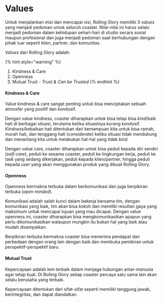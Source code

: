 # Values

Untuk menjalankan misi dan mencapai visi, Rolling Glory memiliki 3 _values_ yang menjadi pedoman untuk seluruh coaster. Nilai-nilai ini harus selalu menjadi pedoman dalam kehidupan sehari-hari di studio secara sosial maupun profesional dan juga menjadi pedoman saat berhubungan dengan pihak luar seperti klien, partner, dan komunitas.

_Values_ dari Rolling Glory adalah: 

{% hint style="warning" %}
1. Kindness & Care
2. Openness
3. Mutual Trust - _Trust & Can be Trusted_
{% endhint %}

#### Kindness & Care

Value kindness & care sangat penting untuk bisa menciptakan sebuah atmosfer yang positif dan kondusif.

Dengan value kindness, coaster diharapkan untuk bisa tetap bisa _kind_/baik hati di berbagai situasi, terutama ketika situasinya kurang kondusif. _Kindness_/kebaikan hati ditentukan dari kemampuan kita untuk bisa ramah, murah hati, dan tenggang hati \(_considerate_\) ketika situasi tidak mendukung dan menantang kita untuk melakukan hal-hal yang tidak _kind_.

Dengan value care, coaster diharapkan untuk bisa peduli kepada diri sendiri \(_self-care_\), peduli ke sesama coaster, peduli ke lingkungan kerja, peduli ke task yang sedang dikerjakan, peduli kepada klien/partner, hingga peduli kepada _user_ yang akan menggunakan produk yang dibuat Rolling Glory.

#### Openness

Openness bermakna terbuka dalam berkomunikasi dan juga berpikiran terbuka \(_open minded_\). 

Komunikasi adalah salah kunci dalam bekerja bersama tim, dengan komunikasi yang baik, tim akan bisa kokoh dan memiliki resultan gaya yang maksimum untuk mencapai tujuan yang mau dicapai. Dengan value openness ini, coaster diharapkan bisa mengkomunikasikan apapun yang perlu dikomunikasikan walaupun mungkin itu bukan hal yang baik atau mudah disampaikan.

Berpikiran terbuka bermakna coaster bisa menerima pendapat dan perbedaan dengan orang lain dengan baik dan membuka pemikiran untuk perspektif-perspektif baru.

#### Mutual Trust

Kepercayaan adalah lem terbaik dalam menjaga hubungan antar-manusia agar tetap kuat. Di Rolling Glory setiap coaster percaya satu sama lain akan selalu berusaha yang terbaik.

Kepercayaan ditentukan dari sifat-sifat seperti memiliki tanggung jawab, berintegritas, dan dapat diandalkan.






